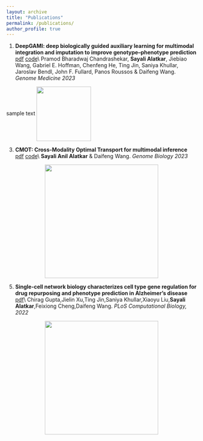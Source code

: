 ```yaml
---
layout: archive
title: "Publications"
permalink: /publications/
author_profile: true
---
```

 1. **DeepGAMI: deep biologically guided auxiliary learning for multimodal integration and imputation to improve genotype–phenotype prediction** [pdf](https://rdcu.be/ducUF) [code](https://github.com/daifengwanglab/DeepGAMI)\\
Pramod Bharadwaj Chandrashekar, **Sayali Alatkar**, Jiebiao Wang, Gabriel E. Hoffman, Chenfeng He, Ting Jin, Saniya Khullar, Jaroslav Bendl, John F. Fullard, Panos Roussos & Daifeng Wang. *Genome Medicine 2023*
<div style="display:inline-block;">
  sample text
</div>
<div id="qr" style="display:inline-block; min-width:2.2cm; height:3.8cm; align: center;vertical-align: middle;" >
  <img src="https://user-images.githubusercontent.com/57010174/169340516-1d3c46bb-9a4a-4d6a-a710-eeb168e8bb22.png" style="height:3.8cm;">
</div>



 3. **CMOT: Cross-Modality Optimal Transport for multimodal inference** [pdf](https://rdcu.be/ducUy) [code](https://github.com/daifengwanglab/CMOT)\\
**Sayali Anil Alatkar** & Daifeng Wang. *Genome Biology 2023*
<p align="center">
<img src="https://github.com/sayali7/sayali7_temp.github.io/assets/17776179/312bf491-3b2e-4beb-a882-24756579cba7" width="300px" height="300px"></p>

 5. **Single-cell network biology characterizes cell type gene regulation for drug repurposing and phenotype prediction in Alzheimer’s disease** [pdf](https://journals.plos.org/ploscompbiol/article?id=10.1371/journal.pcbi.1010287)\\
Chirag Gupta,Jielin Xu,Ting Jin,Saniya Khullar,Xiaoyu Liu,**Sayali Alatkar**,Feixiong Cheng,Daifeng Wang. *PLoS Computational Biology, 2022*
<p align="center">
<img src="https://github.com/sayali7/sayali7_temp.github.io/assets/17776179/ae0bfed8-1f7a-49c6-8abc-86b59d811292" width="300px" height="300px"></p>

<!-- 
{% if site.author.googlescholar %}
  <div class="wordwrap">You can also find my articles on <a href="{{site.author.googlescholar}}">my Google Scholar profile</a>.</div>
{% endif %}

{% include base_path %}

{% for post in site.publications reversed %}
  {% include archive-single.html %}
{% endfor %}
… -->
